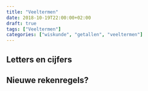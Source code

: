 ```yaml
---
title: "Veeltermen"
date: 2018-10-19T22:00:00+02:00
draft: true
tags: ["Veeltermen"]
categories: ["wiskunde", "getallen", "veeltermen"]
---
```


## Letters en cijfers

## Nieuwe rekenregels?
